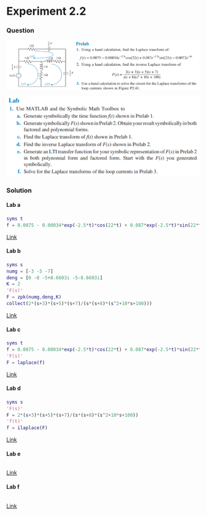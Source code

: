# Experiment 2.2
### Question
![Experiment-2-2-Prelab](https://github.com/Offliners/NTNU-ME-Automatic-Control-Lab/blob/master/Week%203/Experiment-2-2/Experiment-2-2-Prelab.PNG)

![Experiment-2-2-Lab](https://github.com/Offliners/NTNU-ME-Automatic-Control-Lab/blob/master/Week%203/Experiment-2-2/Experiment-2-2-Lab.PNG)
### Solution
#### Lab a
```matlab
syms t
f = 0.0075 - 0.00034*exp(-2.5*t)*cos(22*t) + 0.087*exp(-2.5*t)*sin(22*t) - 0.0072*exp(-8*t)
```
[Link](Experiment_2_2_a.m)

#### Lab b
```matlab
syms s
numg = [-3 -5 -7]
deng = [0 -8 -5+8.6603i -5-8.6603i]
K = 2
'F(s)'
F = zpk(numg,deng,K)
collect(2*(s+3)*(s+5)*(s+7)/(s*(s+8)*(s^2+10*s+100)))
```
[Link](Experiment_2_2_b.m)

#### Lab c
```matlab
syms t
f = 0.0075 - 0.00034*exp(-2.5*t)*cos(22*t) + 0.087*exp(-2.5*t)*sin(22*t) - 0.0072*exp(-8*t)
'F(s)'
F = laplace(f)
```
[Link](Experiment_2_2_c.m)

#### Lab d
```matlab
syms s
'F(s)'
F = 2*(s+3)*(s+5)*(s+7)/(s*(s+8)*(s^2+10*s+100))
'f(t)'
f = ilaplace(F)
```
[Link](Experiment_2_2_d.m)

#### Lab e
```matlab

```
[Link](Experiment_2_2_e.m)

#### Lab f
```matlab

```
[Link](Experiment_2_2_f.m)
